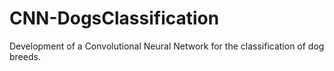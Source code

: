 # CNN-DogsClassification
Development of a Convolutional Neural Network for the classification of dog breeds. 

